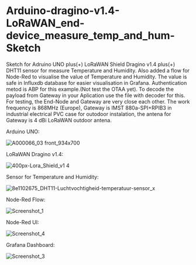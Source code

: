 # Arduino-dragino-v1.4-LoRaWAN_end-device_measure_temp_and_hum-Sketch
Sketch for Adruino UNO plus(+) LoRaWAN Shield Dragino v1.4 plus(+) DHT11 sensor for measure Temperature and Humidity. Also added a flow for Node-Red to visualise the value of Temperature and Humidity. The value is safe in Influxdb database for easier visualisation in Grafana. Authentication metod is ABP for this example.(Not test the OTAA yet). To decode the payload from Gateway in your Aplication use the file with decoder for this. For testing, the End-Node and Gateway are very close each other. The work frequency is 868MHz (Europe), Gateway is IMST 880a-SPI+RPIB3 in industrial electrical PVC case for outodoor instalation, the antena for Gateway is 4 dBi LoRaWAN outdoor antena.

Arduino UNO:

![A000066_03 front_934x700](https://user-images.githubusercontent.com/36404591/145829992-924c07de-f9c4-498b-87e1-85c112b58992.jpg)

LoRaWAN Dragino v1.4:

![400px-Lora_Shield_v1 4](https://user-images.githubusercontent.com/36404591/145830061-94a19074-b462-4fa7-9a11-c6894cc92119.jpg)

Sensor for Temperature and Humidity:

![8e1102675_DHT11-Luchtvochtigheid-temperatuur-sensor_x](https://user-images.githubusercontent.com/36404591/145830152-7a775928-618c-4b1e-9eeb-31500aeed4b7.png)


Node-Red Flow:

![Screenshot_1](https://user-images.githubusercontent.com/36404591/145826200-595fe195-9f06-4ad9-abb4-a776e8710db8.png)

Node-Red UI:

![Screenshot_4](https://user-images.githubusercontent.com/36404591/145829667-c0cc2d91-0a7f-4393-a038-cee024d64d20.png)


Grafana Dashboard:

![Screenshot_3](https://user-images.githubusercontent.com/36404591/145827694-af463c61-f4cd-4cf9-967d-39d4e7fe3153.png)

